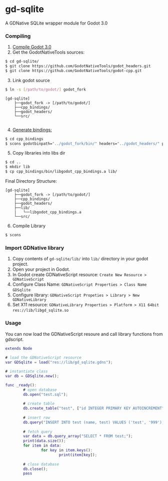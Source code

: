 # gd-sqlite

A GDNative SQLite wrapper module for Godot 3.0

### Compiling
1. <a href="https://godot.readthedocs.io/en/stable/development/compiling/compiling_for_x11.html#">Compile Godot 3.0 </a>
2. Get the GodotNativeTools sources:
```bash
$ cd gd-sqlite/
$ git clone https://github.com/GodotNativeTools/godot_headers.git
$ git clone https://github.com/GodotNativeTools/godot-cpp.git
```
3. Link godot source
```bash
$ ln -s [/path/to/godot/] godot_fork
```
```
[gd-sqlite]
    ├──godot_fork -> [/path/to/godot/]
    ├──cpp_bindings/
    ├──godot_headers/
    └──src/
    
```
4. <a href="https://github.com/GodotNativeTools/godot-cpp">Generate bindings:</a>
```bash
$ cd cpp_bindings
$ scons godotbinpath="../godot_fork/bin/" headers="../godot_headers/" p=linux generate_bindings=yes
```
5. Copy libraries into libs dir
```bash
$ cd ..
$ mkdir lib
$ cp cpp_bindings/bin/libgodot_cpp_bindings.a lib/
```
Final Directory Structure:
```
[gd-sqlite]
    ├──godot_fork -> [/path/to/godot/]
    ├──cpp_bindings/
    ├──godot_headers/
    ├──lib/
    |   └──libgodot_cpp_bindings.a
    └──src/
```
6. Compile Library
```bash
$ scons
```
### Import GDNative library
1. Copy contents of `gd-sqlite/lib/` into `lib/` directory in your 
   godot project.
2. Open your project in Godot.
3. In Godot create GDNativeScript resource: `Create New Resource > GDNativeScript`
4. Configure Class Name: `GDNativeScript Properties > Class Name` `GDSqlite`
5. Configure library: `GDNativeScript Propeties > Library > New GDNativeLibrary`
6. Set X11 resource: `GDNativeLibrary Properties > Platform > X11 64bit` `res://lib/libgd_sqlite.so`

### Usage
You can now load the GDNativeScript resoure and call library functions from gdscript.
``` test.gd
extends Node
 
# load the GDNativeScript resource
var GDSqlite = load("res://lib/gd_sqlite.gdns");

# instantiate class
var db = GDSqlite.new();

func _ready():
        # open database
        db.open("test.sql");
        
        # create table 
        db.create_table("test", ["id INTEGER PRIMARY KEY AUTOINCREMENT", "name TEXT", "test INTEGER"]);
        
        # insert row
        db.query("INSERT INTO test (name, test) VALUES ('test', '999');");
        
        # fetch query 
        var data = db.query_array("SELECT * FROM test;");
        print(data.size());
        for item in data:
                for key in item.keys():
                        print(item[key]);
        
        # close database
        db.close();
        pass
```
